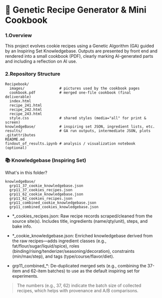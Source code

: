 # 🍪 Genetic Recipe Generator & Mini Cookbook

### 1.Overview
This project evolves cookie recipes using a Genetic Algorithm (GA) guided by an Inspiring Set Knowledgebase.
Outputs are presented by front end and rendered into a small cookbook (PDF), clearly marking AI-generated parts and including a reflection on AI use.

### 2.Repository Structure
```
Recipebook/
  images/                # pictures used by the cookbook pages
  cookbook.pdf           # merged one-file cookbook (final deliverable)
  index.html             
  recipe_241.html        
  recipe_242.html       
  recipe_243.html       
  style.css              # shared styles (media="all" for print & screen)
knowledgeBase/           # inspiring set JSON, ingredient lists, etc.
results/                 # GA run outputs, intermediate JSON, plots
.gitattributes
README.md
findout_of_results.ipynb # analysis / visualization notebook (optional)
```

### 📚 Knowledgebase (Inspiring Set)
What's in this folder?
```
knowledgeBase/
  grp11_37_cookie_knowledgebase.json
  grp11_37_cookies_recipes.json
  grp11_62_cookie_knowledgebase.json
  grp11_62_cookies_recipes.json
  grp11_combined_cookie_knowledgebase.json
  grp11_combined_cookies_knowledgebase.json
```
+ *_cookies_recipes.json: Raw recipe records scraped/cleaned from the source site(s). Includes title, ingredients (name/qty/unit), steps, and bake info.

+ *_cookie_knowledgebase.json: Enriched knowledgebase derived from the raw recipes—adds ingredient classes (e.g., fat/flour/sugar/liquid/spice), roles (binding/rising/tenderizer/seasoning/decoration), constraints (min/max/step), and tags (type/course/flavor/diet).

+ grp11_combined_*: De-duplicated merged sets (e.g., combining the 37-item and 62-item batches) to use as the default inspiring set for experiments.

> The numbers (e.g., 37, 62) indicate the batch size of collected recipes, which helps with provenance and A/B comparisons.




